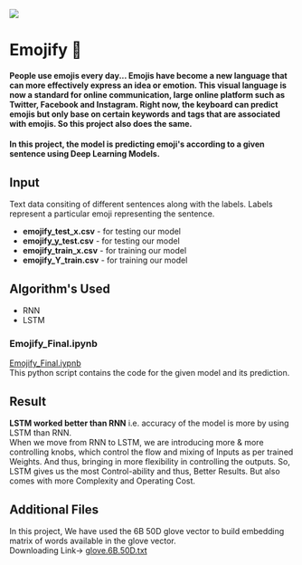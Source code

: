 ![](https://github.com/dheerajkotwani/Emojify/blob/main/repo_frame.png)

# Emojify 🍴
#### People use emojis every day... Emojis have become a new language that can more effectively express an idea or emotion. This visual language is now a standard for online communication, large online platform such as Twitter, Facebook and Instagram. Right now, the keyboard can predict emojis but only base on certain keywords and tags that are associated with emojis. So this project also does the same.
#### In this project, the model is predicting emoji's according to a given sentence using Deep Learning Models.

## Input
Text data consiting of different sentences along with the labels. Labels represent a particular emoji representing the sentence. 

- **emojify_test_x.csv** -  for testing our model
- **emojify_y_test.csv** -  for testing our model
- **emojify_train_x.csv** - for training our model
- **emojify_Y_train.csv** - for training our model

## Algorithm's Used
- RNN
- LSTM

### Emojify_Final.ipynb
[Emojify_Final.iypnb](https://github.com/dheerajkotwani/Emojify/blob/main/emojify_final.ipynb)   
This python script contains the code for the given model and its prediction.

## Result
**LSTM worked better than RNN** i.e. accuracy of the model is more by using LSTM than RNN.  
When we move from RNN to LSTM, we are introducing more & more controlling knobs, which control the flow and mixing of Inputs as per trained Weights. And thus, bringing in more flexibility in controlling the outputs.
So, LSTM gives us the most Control-ability and thus, Better Results. 
But also comes with more Complexity and Operating Cost.

## Additional Files
In this project, We have used the 6B 50D glove vector to build embedding matrix of words available in the glove vector.<br>
Downloading Link-> [glove.6B.50D.txt](https://github.com/dheerajkotwani/Emojify/blob/main/glove.6B.50d.txt)
